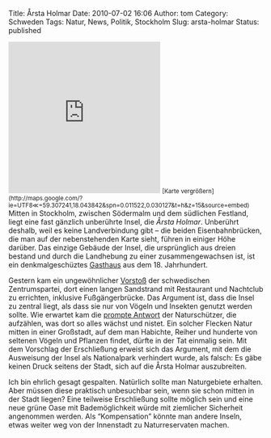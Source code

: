 Title: Årsta Holmar
Date: 2010-07-02 16:06
Author: tom
Category: Schweden
Tags: Natur, News, Politik, Stockholm
Slug: arsta-holmar
Status: published

<div style="float: left; margin-right: 15px;">

<iframe width="300" height="300" frameborder="0" scrolling="no" marginheight="0" marginwidth="0" src="http://maps.google.com/?ie=UTF8≪=59.307241,18.043842&amp;spn=0.011522,0.030127&amp;t=h&amp;z=15&amp;output=embed"></iframe>  
<small>[Karte
vergrößern](http://maps.google.com/?ie=UTF8≪=59.307241,18.043842&spn=0.011522,0.030127&t=h&z=15&source=embed)</small>

</div>

Mitten in Stockholm, zwischen Södermalm und dem südlichen Festland,
liegt eine fast gänzlich unberührte Insel, die *Årsta Holmar*. Unberührt
deshalb, weil es keine Landverbindung gibt – die beiden
Eisenbahnbrücken, die man auf der nebenstehenden Karte sieht, führen in
einiger Höhe darüber. Das einzige Gebäude der Insel, die ursprünglich
aus dreien bestand und durch die Landhebung zu einer zusammengewachsen
ist, ist ein denkmalgeschüztes [Gasthaus](http://www.arstaholmar.se/)
aus dem 18. Jahrhundert.

Gestern kam ein ungewöhnlicher
[Vorstoß](http://www.dn.se/sthlm/c-vill-ha-nattklubb-pa-arsta-holmar-1.1131712)
der schwedischen Zentrumspartei, dort einen langen Sandstrand mit
Restaurant und Nachtclub zu errichten, inklusive Fußgängerbrücke. Das
Argument ist, dass die Insel zu zentral liegt, als dass sie nur von
Vögeln und Insekten genutzt werden sollte. Wie erwartet kam die [prompte
Antwort](http://www.dn.se/debatt/stockholmsdebatt/gor-arsta-holmar-till-naturreservat-1.1131709)
der Naturschützer, die aufzählen, was dort so alles wächst und nistet.
Ein solcher Flecken Natur mitten in einer Großstadt, auf dem man
Habichte, Reiher und hunderte von seltenen Vögeln und Pflanzen findet,
dürfte in der Tat einmalig sein. Mit dem Vorschlag der Erschließung
erweist sich das Argument, mit dem die Ausweisung der Insel als
Nationalpark verhindert wurde, als falsch: Es gäbe keinen Druck seitens
der Stadt, sich auf die Årsta Holmar auszubreiten.

Ich bin ehrlich gesagt gespalten. Natürlich sollte man Naturgebiete
erhalten. Aber müssen diese praktisch unbesuchbar sein, wenn sie schon
mitten in der Stadt liegen? Eine teilweise Erschließung sollte möglich
sein und eine neue grüne Oase mit Bademöglichkeit würde mit ziemlicher
Sicherheit angenommen werden. Als “Kompensation” könnte man andere
Inseln, etwas weiter weg von der Innenstadt zu Naturreservaten machen.

